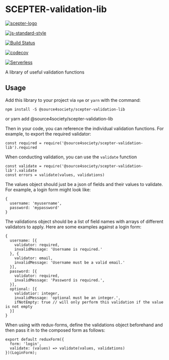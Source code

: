 # SCEPTER-validation-lib
[![scepter-logo](http://res.cloudinary.com/source-4-society/image/upload/v1519221119/scepter_hzpcqt.png)](https://github.com/source4societyorg/SCEPTER-core)

[![js-standard-style](https://cdn.rawgit.com/standard/standard/master/badge.svg)](http://standardjs.com)

[![Build Status](https://travis-ci.org/source4societyorg/SCEPTER-validation-lib.svg?branch=master)](https://travis-ci.org/source4societyorg/SCEPTER-validation-lib.svg?branch=master)

[![codecov](https://codecov.io/gh/source4societyorg/SCEPTER-validation-lib/branch/master/graph/badge.svg)](https://codecov.io/gh/source4societyorg/SCEPTER-validation-lib)

[![Serverless](http://public.serverless.com/badges/v1.svg)](http://serverless.com)


A library of useful validation functions

## Usage

Add this library to your project via `npm` or `yarn` with the command:

    npm install -S @source4society/scepter-validation-lib
or
    yarn add @source4society/scepter-validation-lib

Then in your code, you can reference the individual validation functions. For example, to export the required validator:

    const required = require('@source4society/scepter-validation-lib').required

When conducting validation, you can use the `validate` function

    const validate = require('@source4society/scepter-validation-lib').validate
    const errors = validate(values, validations)

The values object should just be a json of fields and their values to validate. For example, a login form might look like: 
    
    {
      username: 'myusername',
      password: 'mypassword'
    }

The validations object should be a list of field names with arrays of different validators to apply. Here are some examples against a login form:

    {
      username: [{
        validator: required,
        invalidMessage: 'Username is required.'
      }, {
        validator: email,
        invalidMessage: 'Username must be a valid email.'
      }],
      password: [{
        validator: required,
        invalidMessage: 'Password is required.',
      }],
      optional: [{
        validatior: integer,
        invalidMessage: 'optional must be an integer.',
        ifNotEmpty: true // will only perform this validation if the value is not empty
      }]
    }

When using with redux-forms, define the validations object beforehand and then pass it in to the composed form as follows:

    export default reduxForm({
      form: 'login',
      validate: (values) => validate(values, validations)
    })(LoginForm);

